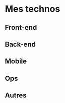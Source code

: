 <script setup>
    import TechnoCard from "../../components/TechnoCard.vue"
</script>

# Mes technos <Badge type="tip" text="WIP" />

## Front-end

<TechnoCard wanted='front' />

## Back-end

<TechnoCard wanted='back' />

## Mobile

<TechnoCard wanted='mobile' />

## Ops

<TechnoCard wanted='ops' />

## Autres

<TechnoCard wanted='other' />